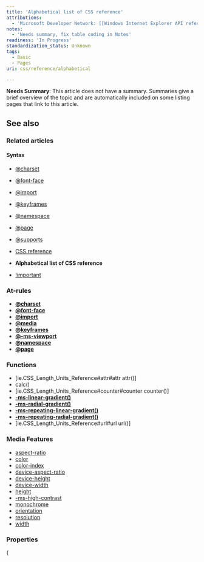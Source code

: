 ```yaml
---
title: 'Alphabetical list of CSS reference'
attributions:
  - 'Microsoft Developer Network: [[Windows Internet Explorer API reference](http://msdn.microsoft.com/en-us/library/ie/hh828809%28v=vs.85%29.aspx) Article]'
notes:
  - 'Needs summary, fix table coding in Notes'
readiness: 'In Progress'
standardization_status: Unknown
tags:
  - Basic
  - Pages
uri: css/reference/alphabetical

---
```

**Needs Summary**: This article does not have a summary. Summaries give a brief overview of the topic and are automatically included on some listing pages that link to this article.

## See also

### Related articles

#### Syntax

-   [@charset](/css/atrules/@charset)

-   [@font-face](/css/atrules/@font-face)

-   [@import](/css/atrules/@import)

-   [@keyframes](/css/atrules/@keyframes)

-   [@namespace](/css/atrules/@namespace)

-   [@page](/css/atrules/@page)

-   [@supports](/css/atrules/@supports)

-   [CSS reference](/css/reference)

-   **Alphabetical list of CSS reference**

-   [!important](/css/syntax/!important)

### At-rules

-   [**@charset**](/css/atrules/@charset)
-   [**@font-face**](/css/atrules/@font-face)
-   [**@import**](/css/atrules/@import)
-   [**@media**](/css/atrules/@media)
-   [**@keyframes**](/css/atrules/@keyframes)
-   [**@-ms-viewport**](/css/atrules/@-ms-viewport)
-   [**@namespace**](/css/atrules/@namespace)
-   [**@page**](/css/atrules/@page)

### Functions

-   [ie.CSS\_Length\_Units\_Reference\#attr\#attr attr()]
-   calc()
-   [ie.CSS\_Length\_Units\_Reference\#counter\#counter counter()]
-   [**-ms-linear-gradient()**](/css/properties/-ms-linear-gradient)
-   [**-ms-radial-gradient()**](/css/properties/-ms-radial-gradient)
-   [**-ms-repeating-linear-gradient()**](/css/properties/-ms-repeating-linear-gradient)
-   [**-ms-repeating-radial-gradient()**](/css/properties/-ms-repeating-radial-gradient)
-   [ie.CSS\_Length\_Units\_Reference\#url\#url url()]

### Media Features

-   [aspect-ratio](/css/media_queries/aspect-ratio)
-   [color](/css/media_queries/colors_by)
-   [color-index](/css/media_queries/color-index)
-   [device-aspect-ratio](/css/media_queries/device-aspect-ratio)
-   [device-height](/css/media_queries/device-height)
-   [device-width](/css/media_queries/device-width)
-   [height](/css/media_queries/height)
-   [-ms-high-contrast](/css/high_contrast_mode/properties/-ms-high-contrast)
-   [monochrome](/css/media_queries/monochrome)
-   [orientation](/css/media_queries/orientation)
-   [resolution](/css/media_queries/resolution)
-   [width](/css/media_queries/width)

### Properties

{
